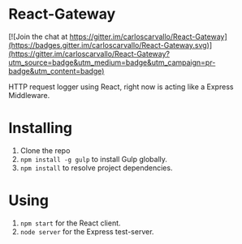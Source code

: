 # React-Gateway

[![Join the chat at https://gitter.im/carloscarvallo/React-Gateway](https://badges.gitter.im/carloscarvallo/React-Gateway.svg)](https://gitter.im/carloscarvallo/React-Gateway?utm_source=badge&utm_medium=badge&utm_campaign=pr-badge&utm_content=badge)

HTTP request logger using React, right now is acting like a Express Middleware.

# Installing

1. Clone the repo
2. `npm install -g gulp` to install Gulp globally.
3. `npm install` to resolve project dependencies.

# Using

1. `npm start` for the React client.
2. `node server` for the Express test-server.

